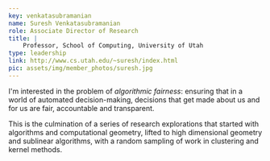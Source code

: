 ```yaml
---
key: venkatasubramanian
name: Suresh Venkatasubramanian
role: Associate Director of Research
title: |
    Professor, School of Computing, University of Utah
type: leadership
link: http://www.cs.utah.edu/~suresh/index.html
pic: assets/img/member_photos/suresh.jpg
---
```


I'm interested in the problem of *algorithmic fairness*: ensuring that in a world of automated decision-making, decisions that get made about us and for us are fair, accountable and transparent.

This is the culmination of a series of research explorations that started with algorithms and computational geometry, lifted to high dimensional geometry and sublinear algorithms, with a random sampling of work in clustering and kernel methods.
